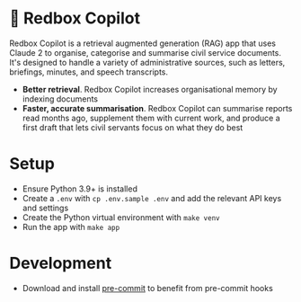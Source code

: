 # 📮 Redbox Copilot

Redbox Copilot is a retrieval augmented generation (RAG) app that uses Claude 2 to organise, categorise and summarise civil service documents. It's designed to handle a variety of administrative sources, such as letters, briefings, minutes, and speech transcripts.

* **Better retrieval**. Redbox Copilot increases organisational memory by indexing documents
* **Faster, accurate summarisation**. Redbox Copilot can summarise reports read months ago, supplement them with current work, and produce a first draft that lets civil servants focus on what they do best

# Setup

* Ensure Python 3.9+ is installed
* Create a `.env` with `cp .env.sample .env` and add the relevant API keys and settings
* Create the Python virtual environment with `make venv`
* Run the app with `make app`

# Development

* Download and install [pre-commit](https://pre-commit.com) to benefit from pre-commit hooks
